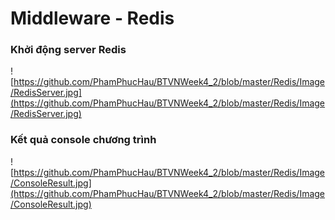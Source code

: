 # Middleware - Redis
### Khởi động server Redis
![https://github.com/PhamPhucHau/BTVNWeek4_2/blob/master/Redis/Image/RedisServer.jpg](https://github.com/PhamPhucHau/BTVNWeek4_2/blob/master/Redis/Image/RedisServer.jpg)
### Kết quả console chương trình 

![https://github.com/PhamPhucHau/BTVNWeek4_2/blob/master/Redis/Image/ConsoleResult.jpg](https://github.com/PhamPhucHau/BTVNWeek4_2/blob/master/Redis/Image/ConsoleResult.jpg)
